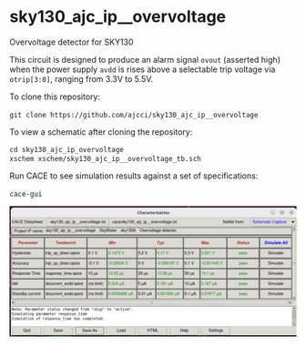 # sky130_ajc_ip__overvoltage
Overvoltage detector for SKY130

This circuit is designed to produce an alarm signal `ovout` (asserted high) when the power supply `avdd` is rises above a selectable trip voltage via `otrip[3:0]`, ranging from 3.3V to 5.5V.

To clone this repository:

`git clone https://github.com/ajcci/sky130_ajc_ip__overvoltage`

To view a schematic after cloning the repository:

```
cd sky130_ajc_ip_overvoltage
xschem xschem/sky130_ajc_ip__overvoltage_tb.sch
```

Run CACE to see simulation results against a set of specifications:

`cace-gui`

![](sky130_ajc_ip__overvoltage.png)

